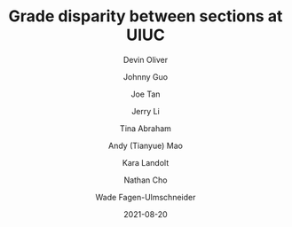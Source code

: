 ---
title: Grade disparity between sections at UIUC

external-url: /discovery/grade_disparity_between_sections_at_uiuc/
external-img: /discovery/grade_disparity_between_sections_at_uiuc/img.png

date: 2021-08-20
updated: 2025-10-08

author:
- Devin Oliver
- Johnny Guo
- Joe Tan
- Jerry Li
- Tina Abraham
- Andy (Tianyue) Mao
- Kara Landolt
- Nathan Cho
- Wade Fagen-Ulmschneider

tags:
- visualization
- visualization_gpa
---